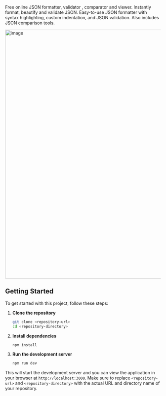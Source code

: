 Free online JSON formatter, validator , comparator and viewer. Instantly format, beautify and validate JSON. Easy-to-use JSON formatter with syntax highlighting, custom indentation, and JSON validation. Also includes JSON comparison tools.

<img width="1068" height="807" alt="image" src="https://github.com/user-attachments/assets/0a698d69-3d52-4014-bdc5-c9ff0b050eef" />

## Getting Started

To get started with this project, follow these steps:

1. **Clone the repository**
   ```bash
   git clone <repository-url>
   cd <repository-directory>
   ```

2. **Install dependencies**
   ```bash
   npm install
   ```

3. **Run the development server**
   ```bash
   npm run dev
   ```

This will start the development server and you can view the application in your browser at `http://localhost:3000`. Make sure to replace `<repository-url>` and `<repository-directory>` with the actual URL and directory name of your repository.
